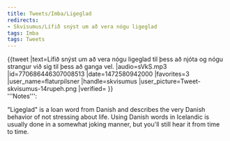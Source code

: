 ```yaml
---
title: Tweets/Imba/Ligeglad
redirects:
- Skvisumus/Lífið snýst um að vera nógu ligeglad
tags: Imba
tags: Tweets
---
```


<level c1/>
{{tweet
|text=Lífið snýst um að vera nógu ligeglad til þess að njóta og nógu strangur við sig til þess að ganga vel.
|audio=sVkS.mp3
|id=770686446307008513
|date=1472580942000
|favorites=3
|user_name=flaturpilsner
|handle=skvisumus
|user_picture=Tweet-skvisumus-14rupeh.png
|verified=
}}

<div class=notes>
'''Notes''':

"Ligeglad" is a loan word from Danish and describes the very Danish behavior of not stressing about life. Using Danish words in Icelandic is usually done in a somewhat joking manner, but you'll still hear it from time to time.

